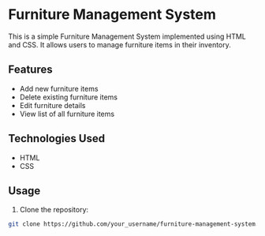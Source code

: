 # Furniture Management System

This is a simple Furniture Management System implemented using HTML and CSS. It allows users to manage furniture items in their inventory.

## Features

- Add new furniture items
- Delete existing furniture items
- Edit furniture details
- View list of all furniture items

## Technologies Used

- HTML
- CSS

## Usage

1. Clone the repository:

```bash
git clone https://github.com/your_username/furniture-management-system.git
